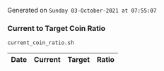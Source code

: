 Generated on `Sunday 03-October-2021 at 07:55:07`

### Current to Target Coin Ratio
`current_coin_ratio.sh`

Date|Current|Target|Ratio
---|---|---|---

